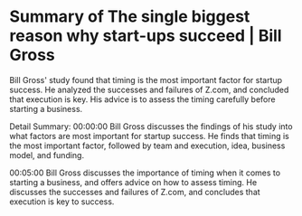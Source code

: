 # Summary of The single biggest reason why start-ups succeed | Bill Gross

Bill Gross' study found that timing is the most important factor for startup success. He analyzed the successes and failures of Z.com, and concluded that execution is key. His advice is to assess the timing carefully before starting a business.

Detail Summary: 
00:00:00
Bill Gross discusses the findings of his study into what factors are most important for startup success. He finds that timing is the most important factor, followed by team and execution, idea, business model, and funding.

00:05:00
Bill Gross discusses the importance of timing when it comes to starting a business, and offers advice on how to assess timing. He discusses the successes and failures of Z.com, and concludes that execution is key to success.

